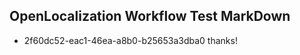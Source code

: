 ## OpenLocalization Workflow Test MarkDown
* 2f60dc52-eac1-46ea-a8b0-b25653a3dba0 
thanks!<!--HONumber=Mar16_HO1-->
